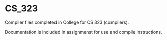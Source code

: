 # CS_323

Compiler files completed in College for CS 323 (compilers).

Documentation is included in assignmenst for use and compile instructions.
